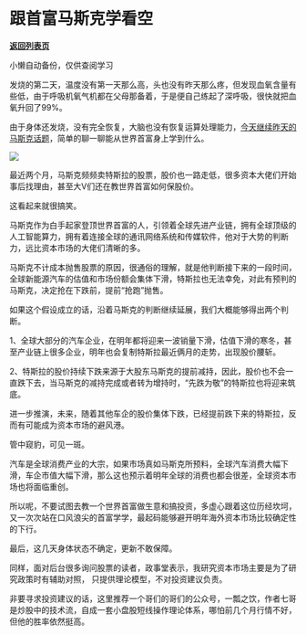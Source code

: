 # 跟首富马斯克学看空

[**返回列表页**](/gzh/政事堂2019)

小懒自动备份，仅供查阅学习

发烧的第二天，温度没有第一天那么高，头也没有昨天那么疼，但发现血氧含量有些低，由于呼吸机氧气机都在父母那备着，于是便自己练起了深呼吸，很快就把血氧升回了99%。  

由于身体还发烧，没有完全恢复，大脑也没有恢复运算处理能力，[今天继续昨天的马斯克话题](http://mp.weixin.qq.com/s?__biz=Mzg3MDMwNDIyOA==&mid=2247487439&idx=1&sn=8121c8796f5c5eb490ee9c7bc95a859d&chksm=ce8e9f44f9f91652d3107945f07acd03102cd7d7d8379c1e2b0261df7b5bd92b92aacbfce3ac&scene=21#wechat_redirect)，简单的聊一聊能从世界首富身上学到什么。  

![](https://mmbiz.qpic.cn/mmbiz_jpg/rxhS23yu8cMoMxosgkZibL5tAD2qVJU1icZwW3iaMnaSny0fum1U1hibhYdLicF8Up9h93rt51hM5QkxedWgUMtBxDA/640?wx_fmt=jpeg)

最近两个月，马斯克频频卖特斯拉的股票，股价也一路走低，很多资本大佬们开始事后找理由，甚至大V们还在教世界首富如何保股价。

这看起来就很搞笑。

马斯克作为白手起家登顶世界首富的人，引领着全球先进产业链，拥有全球顶级的人工智能算力，拥有着连接全球的通讯网络系统和传媒软件，他对于大势的判断力，远比资本市场的大佬们清晰的多。

马斯克不计成本抛售股票的原因，很通俗的理解，就是他判断接下来的一段时间，全球新能源汽车的估值和市场份额会集体下滑，特斯拉也无法幸免，对此有预判的马斯克，决定抢在下跌前，提前“抢跑”抛售。  

如果这个假设成立的话，沿着马斯克的判断继续延展，我们大概能够得出两个判断。  

1、全球大部分的汽车企业，在明年都将迎来一波销量下滑，估值下滑的寒冬，甚至产业链上很多企业，明年也会复制特斯拉最近俩月的走势，出现股价腰斩。

2、特斯拉的股价持续下跌来源于大股东马斯克的提前减持，因此，股价也不会一直跌下去，当马斯克的减持完成或者转为增持时，“先跌为敬”的特斯拉也将迎来筑底。

进一步推演，未来，随着其他车企的股价集体下跌，已经提前跌下来的特斯拉，反而有可能成为资本市场的避风港。

管中窥豹，可见一斑。

汽车是全球消费产业的大宗，如果市场真如马斯克所预料，全球汽车消费大幅下滑，车企市值大幅下滑，那么这也预示着明年全球的消费也都会很差，全球资本市场也将面临重创。

所以呢，不要试图去教一个世界首富做生意和搞投资，多虚心跟着这位历经坎坷，又一次次站在口风浪尖的首富学学，最起码能够避开明年海外资本市场比较确定性的下行。  

最后，这几天身体状态不确定，更新不敢保障。

同样，面对后台很多询问股票的读者，政事堂表示，我研究资本市场主要是为了研究政策时有辅助对照， 只提供理论模型，不对投资建议负责。

非要寻求投资建议的话，这里推荐一个哥们的哥们的公众号，一瓢之饮，作者七哥是炒股中的技术流，自成一套小盘股短线操作理论体系，哪怕前几个月行情不好，但他的胜率依然挺高。

